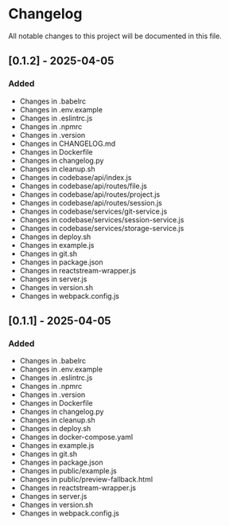 # Changelog

All notable changes to this project will be documented in this file.

## [0.1.2] - 2025-04-05

### Added
- Changes in .babelrc
- Changes in .env.example
- Changes in .eslintrc.js
- Changes in .npmrc
- Changes in .version
- Changes in CHANGELOG.md
- Changes in Dockerfile
- Changes in changelog.py
- Changes in cleanup.sh
- Changes in codebase/api/index.js
- Changes in codebase/api/routes/file.js
- Changes in codebase/api/routes/project.js
- Changes in codebase/api/routes/session.js
- Changes in codebase/services/git-service.js
- Changes in codebase/services/session-service.js
- Changes in codebase/services/storage-service.js
- Changes in deploy.sh
- Changes in example.js
- Changes in git.sh
- Changes in package.json
- Changes in reactstream-wrapper.js
- Changes in server.js
- Changes in version.sh
- Changes in webpack.config.js

## [0.1.1] - 2025-04-05

### Added
- Changes in .babelrc
- Changes in .env.example
- Changes in .eslintrc.js
- Changes in .npmrc
- Changes in .version
- Changes in Dockerfile
- Changes in changelog.py
- Changes in cleanup.sh
- Changes in deploy.sh
- Changes in docker-compose.yaml
- Changes in example.js
- Changes in git.sh
- Changes in package.json
- Changes in public/example.js
- Changes in public/preview-fallback.html
- Changes in reactstream-wrapper.js
- Changes in server.js
- Changes in version.sh
- Changes in webpack.config.js

